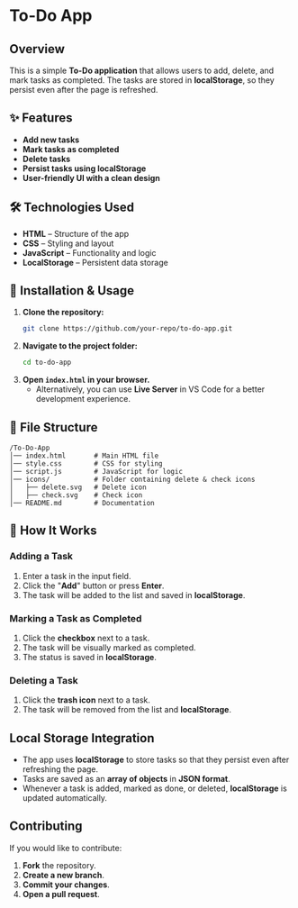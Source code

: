 # To-Do App

## Overview
This is a simple **To-Do application** that allows users to add, delete, and mark tasks as completed. The tasks are stored in **localStorage**, so they persist even after the page is refreshed.

## ✨ Features
- **Add new tasks**
- **Mark tasks as completed**
- **Delete tasks**
- **Persist tasks using localStorage**
- **User-friendly UI with a clean design**

## 🛠️ Technologies Used
- **HTML** – Structure of the app
- **CSS** – Styling and layout
- **JavaScript** – Functionality and logic
- **LocalStorage** – Persistent data storage

## 🚀 Installation & Usage
1. **Clone the repository:**
   ```sh
   git clone https://github.com/your-repo/to-do-app.git
   ```
2. **Navigate to the project folder:**
   ```sh
   cd to-do-app
   ```
3. **Open `index.html` in your browser.**
   - Alternatively, you can use **Live Server** in VS Code for a better development experience.

## 📂 File Structure
```
/To-Do-App
│── index.html       # Main HTML file
│── style.css        # CSS for styling
│── script.js        # JavaScript for logic
│── icons/           # Folder containing delete & check icons
│   ├── delete.svg   # Delete icon
│   ├── check.svg    # Check icon
│── README.md        # Documentation
```

## 🎯 How It Works
### Adding a Task
1. Enter a task in the input field.
2. Click the "**Add**" button or press **Enter**.
3. The task will be added to the list and saved in **localStorage**.

### Marking a Task as Completed
1. Click the **checkbox** next to a task.
2. The task will be visually marked as completed.
3. The status is saved in **localStorage**.

### Deleting a Task
1. Click the **trash icon** next to a task.
2. The task will be removed from the list and **localStorage**.

## Local Storage Integration
- The app uses **localStorage** to store tasks so that they persist even after refreshing the page.
- Tasks are saved as an **array of objects** in **JSON format**.
- Whenever a task is added, marked as done, or deleted, **localStorage** is updated automatically.

## Contributing
If you would like to contribute:
1. **Fork** the repository.
2. **Create a new branch**.
3. **Commit your changes**.
4. **Open a pull request**.
